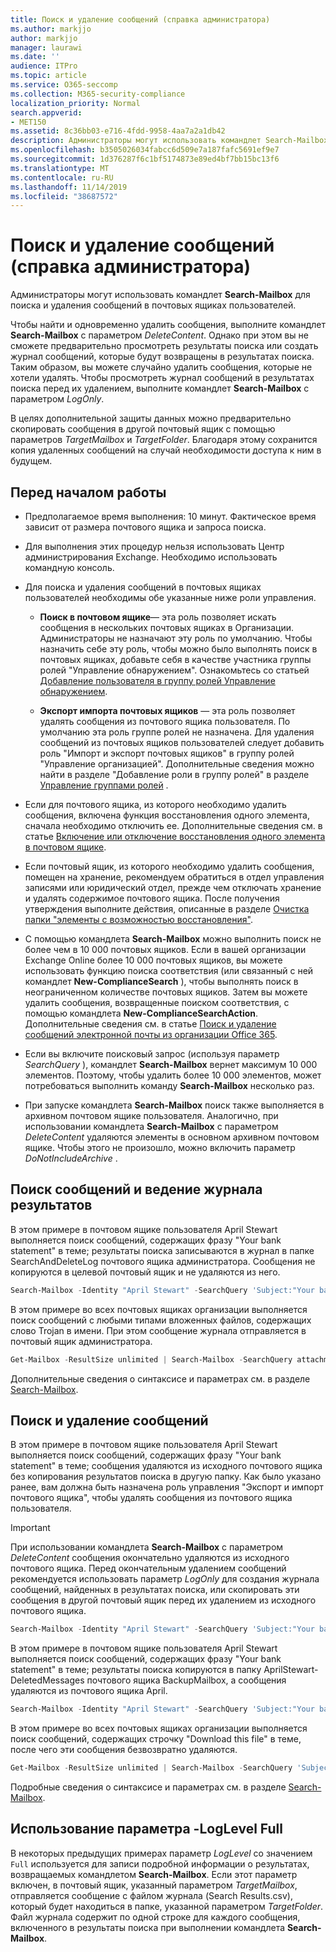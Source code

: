 ```yaml
---
title: Поиск и удаление сообщений (справка администратора)
ms.author: markjjo
author: markjjo
manager: laurawi
ms.date: ''
audience: ITPro
ms.topic: article
ms.service: O365-seccomp
ms.collection: M365-security-compliance
localization_priority: Normal
search.appverid:
- MET150
ms.assetid: 8c36bb03-e716-4fdd-9958-4aa7a2a1db42
description: Администраторы могут использовать командлет Search-Mailbox для поиска и удаления сообщений в почтовых ящиках пользователей.
ms.openlocfilehash: b3505026034fabcc6d509e7a187fafc5691ef9e7
ms.sourcegitcommit: 1d376287f6c1bf5174873e89ed4bf7bb15bc13f6
ms.translationtype: MT
ms.contentlocale: ru-RU
ms.lasthandoff: 11/14/2019
ms.locfileid: "38687572"
---
```

# <a name="search-for-and-delete-messages---admin-help"></a>Поиск и удаление сообщений (справка администратора)
  
Администраторы могут использовать командлет **Search-Mailbox** для поиска и удаления сообщений в почтовых ящиках пользователей. 
  
Чтобы найти и одновременно удалить сообщения, выполните командлет **Search-Mailbox** с параметром  _DeleteContent_. Однако при этом вы не сможете предварительно просмотреть результаты поиска или создать журнал сообщений, которые будут возвращены в результатах поиска. Таким образом, вы можете случайно удалить сообщения, которые не хотели удалять. Чтобы просмотреть журнал сообщений в результатах поиска перед их удалением, выполните командлет **Search-Mailbox** с параметром  _LogOnly_. 
  
В целях дополнительной защиты данных можно предварительно скопировать сообщения в другой почтовый ящик с помощью параметров  _TargetMailbox_ и  _TargetFolder_. Благодаря этому сохранится копия удаленных сообщений на случай необходимости доступа к ним в будущем. 
  
## <a name="before-you-begin"></a>Перед началом работы

- Предполагаемое время выполнения: 10 минут. Фактическое время зависит от размера почтового ящика и запроса поиска.
    
- Для выполнения этих процедур нельзя использовать Центр администрирования Exchange. Необходимо использовать командную консоль.
    
- Для поиска и удаления сообщений в почтовых ящиках пользователей необходимы обе указанные ниже роли управления.
    
  - **Поиск в почтовом ящике**— эта роль позволяет искать сообщения в нескольких почтовых ящиках в Организации. Администраторы не назначают эту роль по умолчанию. Чтобы назначить себе эту роль, чтобы можно было выполнять поиск в почтовых ящиках, добавьте себя в качестве участника группы ролей "Управление обнаружением". Ознакомьтесь со статьей [Добавление пользователя в группу ролей Управление обнаружением](https://technet.microsoft.com/library/729e09d8-614b-431f-ae04-ae41fb4c628e.aspx).
    
  - **Экспорт импорта почтовых ящиков** — эта роль позволяет удалять сообщения из почтового ящика пользователя. По умолчанию эта роль группе ролей не назначена. Для удаления сообщений из почтовых ящиков пользователей следует добавить роль "Импорт и экспорт почтовых ящиков" в группу ролей "Управление организацией". Дополнительные сведения можно найти в разделе "Добавление роли в группу ролей" в разделе [Управление группами ролей](https://technet.microsoft.com/library/ab9b7a3b-bf67-4ba1-bde5-8e6ac174b82c.aspx) . 
    
- Если для почтового ящика, из которого необходимо удалить сообщения, включена функция восстановления одного элемента, сначала необходимо отключить ее. Дополнительные сведения см. в статье [Включение или отключение восстановления одного элемента в почтовом ящике](https://technet.microsoft.com/library/2e7f1bcd-8395-45ad-86ce-22868bd46af0.aspx).
    
- Если почтовый ящик, из которого необходимо удалить сообщения, помещен на хранение, рекомендуем обратиться в отдел управления записями или юридический отдел, прежде чем отключать хранение и удалять содержимое почтового ящика. После получения утверждения выполните действия, описанные в разделе [Очистка папки "элементы с возможностью восстановления"](https://technet.microsoft.com/library/82c310f8-de2f-46f2-8e1a-edb6055d6e69.aspx).
    
- С помощью командлета **Search-Mailbox** можно выполнить поиск не более чем в 10 000 почтовых ящиков. Если в вашей организации Exchange Online более 10 000 почтовых ящиков, вы можете использовать функцию поиска соответствия (или связанный с ней командлет **New-ComplianceSearch** ), чтобы выполнять поиск в неограниченном количестве почтовых ящиков. Затем вы можете удалить сообщения, возвращенные поиском соответствия, с помощью командлета **New-ComplianceSearchAction**. Дополнительные сведения см. в статье [Поиск и удаление сообщений электронной почты из организации Office 365](https://go.microsoft.com/fwlink/p/?LinkId=786856).
    
- Если вы включите поисковый запрос (используя параметр  *SearchQuery*  ), командлет **Search-Mailbox** вернет максимум 10 000 элементов. Поэтому, чтобы удалить более 10 000 элементов, может потребоваться выполнить команду **Search-Mailbox** несколько раз. 
    
- При запуске командлета **Search-Mailbox** поиск также выполняется в архивном почтовом ящике пользователя. Аналогично, при использовании командлета **Search-Mailbox** с параметром  _DeleteContent_ удаляются элементы в основном архивном почтовом ящике. Чтобы этого не произошло, можно включить параметр  *DoNotIncludeArchive*  .
    
## <a name="search-messages-and-log-the-search-results"></a>Поиск сообщений и ведение журнала результатов

В этом примере в почтовом ящике пользователя April Stewart выполняется поиск сообщений, содержащих фразу "Your bank statement" в теме; результаты поиска записываются в журнал в папке SearchAndDeleteLog почтового ящика администратора. Сообщения не копируются в целевой почтовый ящик и не удаляются из него.
  
```powershell
Search-Mailbox -Identity "April Stewart" -SearchQuery 'Subject:"Your bank statement"' -TargetMailbox administrator -TargetFolder "SearchAndDeleteLog" -LogOnly -LogLevel Full
```

В этом примере во всех почтовых ящиках организации выполняется поиск сообщений с любыми типами вложенных файлов, содержащих слово Trojan в имени. При этом сообщение журнала отправляется в почтовый ящик администратора.
  
```powershell
Get-Mailbox -ResultSize unlimited | Search-Mailbox -SearchQuery attachment:trojan* -TargetMailbox administrator -TargetFolder "SearchAndDeleteLog" -LogOnly -LogLevel Full
```

Дополнительные сведения о синтаксисе и параметрах см. в разделе [Search-Mailbox](https://technet.microsoft.com/library/9ee3b02c-d343-4816-a583-a90b1fad4b26.aspx).
  
 
## <a name="search-and-delete-messages"></a>Поиск и удаление сообщений

В этом примере в почтовом ящике пользователя April Stewart выполняется поиск сообщений, содержащих фразу "Your bank statement" в теме; сообщения удаляются из исходного почтового ящика без копирования результатов поиска в другую папку. Как было указано ранее, вам должна быть назначена роль управления "Экспорт и импорт почтового ящика", чтобы удалять сообщения из почтового ящика пользователя.
  
> [!IMPORTANT]
> При использовании командлета **Search-Mailbox** с параметром  _DeleteContent_ сообщения окончательно удаляются из исходного почтового ящика. Перед окончательным удалением сообщений рекомендуется использовать параметр  _LogOnly_ для создания журнала сообщений, найденных в результатах поиска, или скопировать эти сообщения в другой почтовый ящик перед их удалением из исходного почтового ящика. 
  
```powershell
Search-Mailbox -Identity "April Stewart" -SearchQuery 'Subject:"Your bank statement"' -DeleteContent
```

В этом примере в почтовом ящике пользователя April Stewart выполняется поиск сообщений, содержащих фразу "Your bank statement" в теме; результаты поиска копируются в папку AprilStewart-DeletedMessages почтового ящика BackupMailbox, а сообщения удаляются из почтового ящика April.
  
```powershell
Search-Mailbox -Identity "April Stewart" -SearchQuery 'Subject:"Your bank statement"' -TargetMailbox "BackupMailbox" -TargetFolder "AprilStewart-DeletedMessages" -LogLevel Full -DeleteContent
```

В этом примере во всех почтовых ящиках организации выполняется поиск сообщений, содержащих строчку "Download this file" в теме, после чего эти сообщения безвозвратно удаляются. 
  
```powershell
Get-Mailbox -ResultSize unlimited | Search-Mailbox -SearchQuery 'Subject:"Download this file"' -DeleteContent
```

Подробные сведения о синтаксисе и параметрах см. в разделе [Search-Mailbox](https://technet.microsoft.com/library/9ee3b02c-d343-4816-a583-a90b1fad4b26.aspx).

## <a name="using-the--loglevel-full-parameter"></a>Использование параметра -LogLevel Full

В некоторых предыдущих примерах параметр  _LogLevel_ со значением  `Full` используется для записи подробной информации о результатах, возвращаемых командлетом **Search-Mailbox**. Если этот параметр включен, в почтовый ящик, указанный параметром  _TargetMailbox_, отправляется сообщение с файлом журнала (Search Results.csv), который будет находиться в папке, указанной параметром  _TargetFolder_. Файл журнала содержит по одной строке для каждого сообщения, включенного в результаты поиска при выполнении командлета **Search-Mailbox**. 
